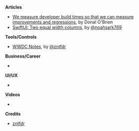 
**Articles**

* [We measure developer build times so that we can measure improvements and regressions](https://tuist.io/apps-at-scale/2020/06/18/donal/), by Donal O'Brien
* [SwiftUI: Two equal width columns](https://noahgilmore.com/blog/swiftui-two-columns-equal-width/), by [@noahsark769](https://twitter.com/noahsark769)

**Tools/Controls**

* [WWDC Notes](https://wwdcnotes.com), by [@zntfdr](https://twitter.com/twitter)

**Business/Career**

*

**UI/UX**

*

**Videos**

*

**Credits**

* [zntfdr](http://github.com/zntfdr)
